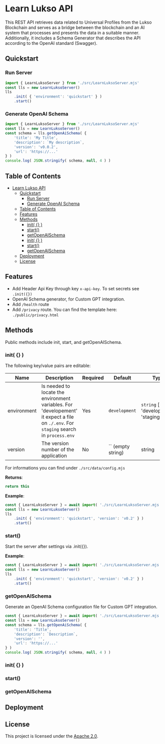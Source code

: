 # Learn Lukso API

This REST API retrieves data related to Universal Profiles from the Lukso Blockchain and serves as a bridge between the blockchain and an AI system that processes and presents the data in a suitable manner. Additionally, it includes a Schema Generator that describes the API according to the OpenAI standard (Swagger).


## Quickstart

### Run Server

```js
import { LearnLuksoServer } from './src/LearnLuksoServer.mjs'
const lls = new LearnLuksoServer()
lls
    .init( { 'environment': 'quickstart' } )
    .start()
```

### Generate OpenAI Schema

```js
import { LearnLuksoServer } from './src/LearnLuksoServer.mjs'
const lls = new LearnLuksoServer()
const schema = lls.getOpenAiSchema( { 
    'title': 'My Title',
    'description': `My description`,
    'version': 'v0.0.2',
    'url': 'https://...'
} )
console.log( JSON.stringify( schema, null, 4 ) )
```

## Table of Contents

- [Learn Lukso API](#learn-lukso-api)
  - [Quickstart](#quickstart)
    - [Run Server](#run-server)
    - [Generate OpenAI Schema](#generate-openai-schema)
  - [Table of Contents](#table-of-contents)
  - [Features](#features)
  - [Methods](#methods)
    - [init( {} )](#init--)
    - [start()](#start)
    - [getOpenAISchema](#getopenaischema)
    - [init( {} )](#init---1)
    - [start()](#start-1)
    - [getOpenAISchema](#getopenaischema-1)
  - [Deployment](#deployment)
  - [License](#license)

## Features

- Add Header Api Key through key `x-api-key`. To set secrets see `.init({})`
- OpenAI Schema generator, for Custom GPT integration.
- Add `/health` route
- Add `/privacy` route. You can find the template here: `./public/privacy.html`


## Methods
Public methods include init, start, and getOpenAISchema.


### init( {} )

The following key/value pairs are editable:

| Name         | Description                                       | Required | Default        | Type                                     |
|--------------|---------------------------------------------------|----------|----------------|------------------------------------------|
| environment  | Is needed to locate the environment variables. For 'developement' it expect a file on `./.env`. For `staging` search in `process.env`    | Yes      | `development`  | `string` [ 'development', 'staging' ] |
| version      | The version number of the application             | No       | `` (empty string) | string                                   |

For informations you can find under `./src/data/config.mjs`

**Returns**: 
```js
return this
```


**Example**: 
```js
const { LearnLuksoServer } = await import( './src/LearnLuksoServer.mjs' )
const lls = new LearnLuksoServer()
lls
    .init( { 'environment': 'quickstart', 'version': 'v0.2' } )
    .start()

```


### start()

Start the server after settings via .init({}).

**Example**: 
```js
const { LearnLuksoServer } = await import( './src/LearnLuksoServer.mjs' )
const lls = new LearnLuksoServer()
lls
    .init( { 'environment': 'quickstart', 'version': 'v0.2' } )
    .start()

```


### getOpenAISchema

Generate an OpenAI Schema configuration file for Custom GPT integration.

```js
const { LearnLuksoServer } = await import( './src/LearnLuksoServer.mjs' )
const lls = new LearnLuksoServer()
const schema = lls.getOpenAiSchema( { 
    'title': 'Title',
    'description': `Description`,
    'version': '',
    'url': 'https://...'
} )
console.log( JSON.stringify( schema, null, 4 ) )
```

### init( {} )

### start()

### getOpenAISchema

## Deployment

## License

This project is licensed under the [Apache 2.0](LICENSE).